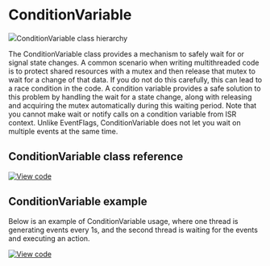 # ConditionVariable

<span class="images">![](https://os.mbed.com/docs/v5.12/mbed-os-api-doxy/classrtos_1_1_condition_variable.png)<span>ConditionVariable class hierarchy</span></span>

The ConditionVariable class provides a mechanism to safely wait for or signal state changes. A common scenario when writing multithreaded code is to protect shared resources with a mutex and then release that mutex to wait for a change of that data. If you do not do this carefully, this can lead to a race condition in the code. A condition variable provides a safe solution to this problem by handling the wait for a state change, along with releasing and acquiring the mutex automatically during this waiting period. Note that you cannot make wait or notify calls on a condition variable from ISR context. Unlike EventFlags, ConditionVariable does not let you wait on multiple events at the same time.

## ConditionVariable class reference

[![View code](https://www.mbed.com/embed/?type=library)](https://os.mbed.com/docs/v5.12/mbed-os-api-doxy/classrtos_1_1_condition_variable.html)

## ConditionVariable example

Below is an example of ConditionVariable usage, where one thread is generating events every 1s, and the second thread is waiting for the events and executing an action.

[![View code](https://www.mbed.com/embed/?url=https://os.mbed.com/teams/mbed_example/code/ConditionVariable_Example_1/)](https://os.mbed.com/teams/mbed_example/code/ConditionVariable_Example_1/file/36d0e9449606/main.cpp)
